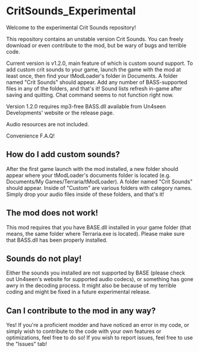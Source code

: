 # CritSounds_Experimental
Welcome to the experimental Crit Sounds repository!

This repository contains an unstable version Crit Sounds. You can freely download or even contribute to the mod, but be wary of bugs and terrible code.

Current version is v1.2.0, main feature of which is custom sound support.
To add custom crit sounds to your game, launch the game with the mod at least once, then find your tModLoader's folder in Documents. A folder named "Crit Sounds" should appear. Add any number of BASS-supported files in any of the folders, and that's it!
Sound lists refresh in-game after saving and quitting. Chat command seems to not function right now.

Version 1.2.0 requires mp3-free BASS.dll available from Un4seen Developments' website or the release page. 

Audio resources are not included.

Convenience F.A.Q!

## How do I add custom sounds?
After the first game launch with the mod installed, a new folder should appear where your tModLoader's documents folder is located (e.g. Documents/My Games/Terraria/tModLoader). A folder named "Crit Sounds" should appear. Inside of "Custom" are various folders with category names. Simply drop your audio files inside of these folders, and that's it!

## The mod does not work!
This mod requires that you have BASE.dll installed in your game folder (that means, the same folder where Terraria.exe is located). Please make sure that BASS.dll has been properly installed.

## Sounds do not play!
Either the sounds you installed are not supported by BASE (please check out Un4seen's website for supported audio codecs), or something has gone awry in the decoding process. It might also be because of my terrible coding and might be fixed in a future experimental release.

## Can I contribute to the mod in any way?
Yes! If you're a proficient modder and have noticed an error in my code, or simply wish to contribute to the code with your own features or optimizations, feel free to do so!
If you wish to report issues, feel free to use the "Issues" tab!